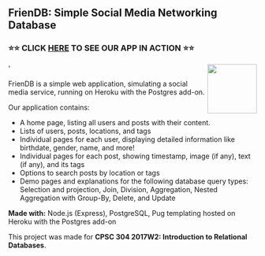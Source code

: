 ## FrienDB: Simple Social Media Networking Database

### ⭐️⭐️ CLICK [HERE](https://friendb.herokuapp.com/) TO SEE OUR APP IN ACTION ⭐️⭐️ ###

<img align='right' width='100' height='100' src='https://github.com/kristenkwong/frienDB/blob/master/public/images/preview.gif?raw=true'>'

FrienDB is a simple web application, simulating a social media service, running on Heroku with the Postgres add-on.

Our application contains:
* A home page, listing all users and posts with their content.
* Lists of users, posts, locations, and tags
* Individual pages for each user, displaying detailed information like birthdate, gender, name, and more!
* Individual pages for each post, showing timestamp, image (if any), text (if any), and its tags
* Options to search posts by location or tags
* Demo pages and explanations for the following database query types: Selection and projection, Join, Division, Aggregation, Nested Aggregation with Group-By, Delete, and Update

**Made with:** Node.js (Express), PostgreSQL, Pug templating hosted on Heroku with the Postgres add-on

This project was made for **CPSC 304 2017W2: Introduction to Relational Databases**.
